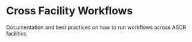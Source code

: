 # Cross Facility Workflows
Documentation and best practices on how to run workflows across ASCR facilities
